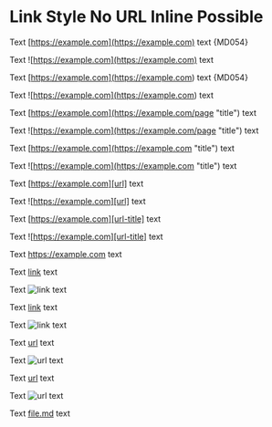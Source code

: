 # Link Style No URL Inline Possible

Text [https://example.com](https://example.com) text {MD054}

Text ![https://example.com](https://example.com) text

Text [https://example.com](<https://example.com>) text {MD054}

Text ![https://example.com](<https://example.com>) text

Text [https://example.com](https://example.com/page "title") text

Text ![https://example.com](https://example.com/page "title") text

Text [https://example.com](https://example.com "title") text

Text ![https://example.com](https://example.com "title") text

Text [https://example.com][url] text

Text ![https://example.com][url] text

Text [https://example.com][url-title] text

Text ![https://example.com][url-title] text

Text <https://example.com> text

[url]: https://example.com
[url-title]: https://example.com "title"

Text [link](https://example.com) text

Text ![link](https://example.com) text

Text [link][url] text

Text ![link][url] text

Text [url][] text

Text ![url][] text

Text [url] text

Text ![url] text

Text [file.md](file.md) text

<!-- markdownlint-configure-file {
  "link-image-style": {
    "url_inline": false
  }
} -->
